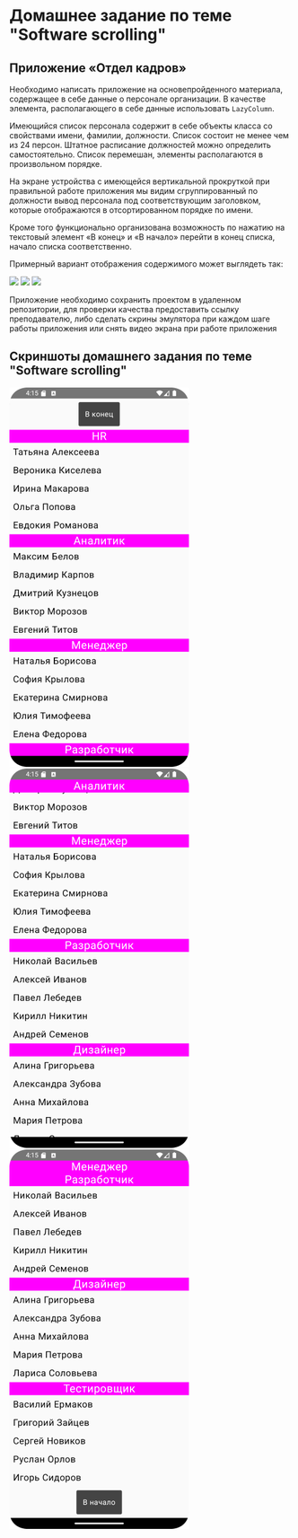 # Домашнее задание по теме "Software scrolling"

## Приложение «Отдел кадров»

Необходимо написать приложение на основепройденного материала, содержащее в себе данные о персонале организации. В качестве элемента, располагающего в себе данные использовать `LazyColumn`.

Имеющийся список персонала содержит в себе объекты класса со свойствами имени, фамилии, должности. Список состоит не менее чем из 24 персон. Штатное расписание должностей можно определить самостоятельно. Список перемешан, элементы располагаются в произвольном порядке.

На экране устройства с имеющейся вертикальной прокруткой при правильной работе приложения мы видим сгруппированный по должности вывод персонала под соответствующим заголовком, которые отображаются в отсортированном порядке по имени.

Кроме того функционально организована возможность по нажатию на текстовый элемент «В конец» и «В начало» перейти в конец списка, начало списка соответственно.

Примерный вариант отображения содержимого может выглядеть так:

![](https://static.tildacdn.com/tild6234-3064-4434-b463-323638373130/1.png)
![](https://static.tildacdn.com/tild6330-3430-4462-b331-333366363664/2.png)
![](https://static.tildacdn.com/tild3634-6130-4331-b134-636665373832/3.png)


Приложение необходимо сохранить проектом в удаленном репозитории, для проверки качества предоставить ссылку преподавателю, либо сделать скрины эмулятора при каждом шаге работы приложения или снять видео экрана при работе приложения 

## Скриншоты домашнего задания по теме "Software scrolling"

![](md/1.png)
![](md/2.png)
![](md/3.png)
